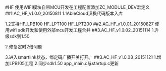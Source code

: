 #HF
使用WIFI模块自带MCU开发在工程配置添加ZC_MODULE_DEV宏定义
##1.AC_HF_v1.0.0_20150811
1.1AbleCloud汉枫代码版本入库

1.2支持HF_LPB100 HF_LPT100 HF_LPT200
##2.AC_HF_v1.0.01_20150827
使用wifi sdk开发和使用外部mcu开发工程合并
##3.AC_HF_v1.0.02_20151114
1.升级sdk到1.50

2.修复定时2倍问题

3.进入smartlink状态，绑定码广播开关打开。
##3.AC_HF_v1.0.03_20151121
1.增加LPB105工程
2.同步sdk1.50 app_main.c与startup.c更新